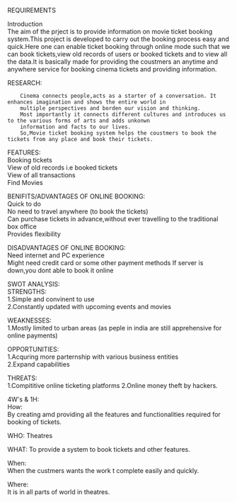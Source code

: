 REQUIREMENTS  

Introduction  
    The aim of the prject is to provide information on movie ticket booking system.This project is developed to carry out the booking process easy and quick.Here one can enable ticket booking through online mode such that we can book tickets,view old records of users or booked tickets and to view all the data.It is basically made for providing the coustmers an anytime and anywhere service for booking cinema tickets and providing information.          
    
   RESEARCH:  
   
        Cinema connects people,acts as a starter of a conversation. It enhances imagination and shows the entire world in
        multiple perspectives and borden our vision and thinking.
        Most importantly it connects different cultures and introduces us to the various forms of arts and adds unkonwn 
        information and facts to our lives.
        So,Movie ticket booking system helps the coustmers to book the tickets from any place and book their tickets.   
        
   FEATURES:     
      Booking tickets     
      View of old records i.e booked tickets    
      View of all transactions    
      Find Movies     
      
   BENIFITS/ADVANTAGES OF ONLINE BOOKING:    
         Quick to do    
         No need to travel anywhere (to book the tickets)   
         Can purchase tickets in advance,without ever travelling to the traditional box office    
         Provides flexibility   
         
   DISADVANTAGES OF ONLINE BOOKING:   
         Need internet and PC experience    
         Might need credit card or some other payment methods
         If server is down,you dont able to book it online      
         
   SWOT ANALYSIS:     
        STRENGTHS:    
             1.Simple and convinent to use      
             2.Constantly updated with upcoming events and movies
                    
             
             
   WEAKNESSES:          
            1.Mostly limited to urban areas (as peple in india are still apprehensive for online payments)
                   
             
             
   OPPORTUNITIES:      
             1.Acquring more parternship with various business entities     
             2.Expand capabilities          
             
             
   THREATS:     
             1.Compititive online ticketing platforms
             2.Online money theft by hackers.     
             
   4W's & 1H:     
      How:    
      By creating amd providing all the features and functionalities required for booking of tickets.     
      
   WHO:
     Theatres   
     
   WHAT:
     To provide a system to book tickets and other features.    
     
   When:    
      When the custmers wants the work t complete easily and quickly.     
      
   Where:   
      It is in all parts of world in theatres.
      
   
             
              
        
      
 
        
